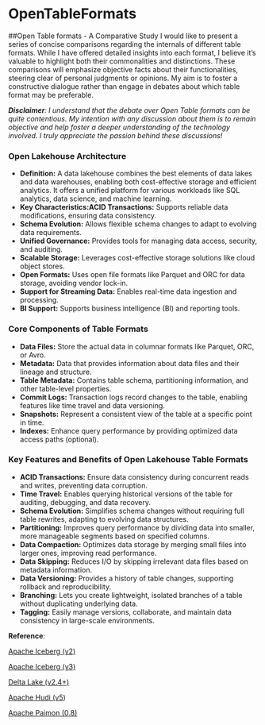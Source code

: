 # OpenTableFormats
##Open Table formats - A Comparative Study
I would like to present a series of concise comparisons regarding the internals of different table formats. While I have offered detailed insights into each format, I believe it’s valuable to highlight both their commonalities and distinctions. These comparisons will emphasize objective facts about their functionalities, steering clear of personal judgments or opinions. My aim is to foster a constructive dialogue rather than engage in debates about which table format may be preferable.

***Disclaimer**: I understand that the debate over Open Table formats can be quite contentious. My intention with any discussion about them is to remain objective and help foster a deeper understanding of the technology involved. I truly appreciate the passion behind these discussions!*


### **Open Lakehouse Architecture**

* **Definition:** A data lakehouse combines the best elements of data lakes and data warehouses, enabling both cost-effective storage and efficient analytics. It offers a unified platform for various workloads like SQL analytics, data science, and machine learning.  
* **Key Characteristics:ACID Transactions:** Supports reliable data modifications, ensuring data consistency.  
* **Schema Evolution:** Allows flexible schema changes to adapt to evolving data requirements.  
* **Unified Governance:** Provides tools for managing data access, security, and auditing.  
* **Scalable Storage:** Leverages cost-effective storage solutions like cloud object stores.  
* **Open Formats:** Uses open file formats like Parquet and ORC for data storage, avoiding vendor lock-in.  
* **Support for Streaming Data:** Enables real-time data ingestion and processing.  
* **BI Support:** Supports business intelligence (BI) and reporting tools.

### **Core Components of Table Formats**

* **Data Files:** Store the actual data in columnar formats like Parquet, ORC, or Avro.  
* **Metadata:** Data that provides information about data files and their lineage and structure.  
* **Table Metadata:** Contains table schema, partitioning information, and other table-level properties.  
* **Commit Logs:** Transaction logs record changes to the table, enabling features like time travel and data versioning.  
* **Snapshots:** Represent a consistent view of the table at a specific point in time.  
* **Indexes:** Enhance query performance by providing optimized data access paths (optional).

### **Key Features and Benefits of Open Lakehouse Table Formats**

* **ACID Transactions:** Ensure data consistency during concurrent reads and writes, preventing data corruption.  
* **Time Travel:** Enables querying historical versions of the table for auditing, debugging, and data recovery.  
* **Schema Evolution:** Simplifies schema changes without requiring full table rewrites, adapting to evolving data structures.  
* **Partitioning:** Improves query performance by dividing data into smaller, more manageable segments based on specified columns.  
* **Data Compaction:** Optimizes data storage by merging small files into larger ones, improving read performance.  
* **Data Skipping:** Reduces I/O by skipping irrelevant data files based on metadata information.  
* **Data Versioning:** Provides a history of table changes, supporting rollback and reproducibility.  
* **Branching:** Lets you create lightweight, isolated branches of a table without duplicating underlying data.  
* **Tagging:** Easily manage versions, collaborate, and maintain data consistency in large-scale environments.


**Reference**:

[Apache Iceberg (v2)](https://iceberg.apache.org/spec/#version-2-row-level-deletes)

[Apache Iceberg (v3)](https://iceberg.apache.org/spec/#version-3-extended-types-and-capabilities) 

[Delta Lake (v2.4+)](https://github.com/delta-io/delta/blob/master/PROTOCOL.md#delta-table-specification)

[Apache Hudi (v5](https://hudi.apache.org/tech-specs/)) 

[Apache Paimon (0.8)](https://paimon.apache.org/docs/0.8/concepts/specification/)

